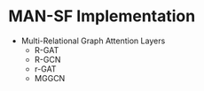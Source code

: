 # MAN-SF Implementation

- Multi-Relational Graph Attention Layers
  - R-GAT
  - R-GCN
  - r-GAT
  - MGGCN

